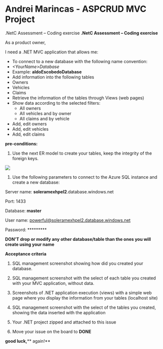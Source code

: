 # Andrei Marincas - ASPCRUD MVC Project
.NetC Assessment – Coding exercise
**.NetC Assessment – Coding exercise**

As a product owner,

I need a .NET MVC application that allows me:

-  To connect to a new database with the following name convention:
  - _\<YourName\>Database_
  - Example:  **aldoEscobedoDatabase**
-  Add information into the following tables
  - Owners
  - Vehicles
  - Claims
-  Retrieve the information of the tables through Views (web pages)
  - Show data according to the selected filters:
    - All owners
    - All vehicles and by owner
    - All claims and by vehicle
  - Add, edit owners
  - Add, edit vehicles
  - Add, edit claims

**pre-conditions:**

1. Use the next ER model to create your tables, keep the integrity of the foreign keys.

![](RackMultipart20221118-1-ycabqk_html_f4d7b3e7a6fc687d.png)

1. Use the following parameters to connect to the Azure SQL instance and create a new database:

Server name:  **soleramexhpel2**.database.windows.net

Port: 1433

Database:  **master**

User name: powerful@soleramexhpel2.database.windows.net

Password: *********

**DON'T drop or modify any other database/table than the ones you will create using your name**

**Acceptance criteria**

1. SQL management screenshot showing how did you created your database.

2. SQL management screenshot with the select of each table you created with your MVC application, without data.
3. Screenshots of .NET application execution (views) with a simple web page where you display the information from your tables (localhost site)
4. SQL management screenshot with the select of the tables you created, showing the data inserted with the application

5. Your .NET project zipped and attached to this issue
6. Move your issue on the  board to  **DONE**

**good luck,****  again!**

